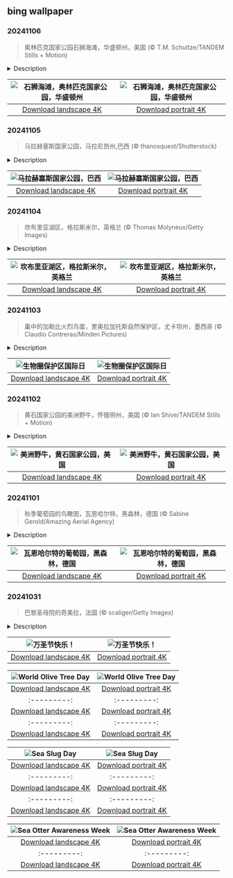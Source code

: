 ## bing wallpaper

### 20241106

> 奥林匹克国家公园石狮海滩，华盛顿州，美国 (© T.M. Schultze/TANDEM Stills + Motion)

<details>
<summary>Description</summary>

> 奥林匹克国家公园始建于1938年，是一处未受污染的荒野胜地。该公园位于华盛顿州奥林匹克半岛，占地近1,440平方英里。从冰川覆盖的高山到温带雨林，这里的生态系统如迷宫般错综复杂，既是野生动物的家园，也是探险家和历史爱好者的度假胜地。公园内的石狮海滩宁静美丽，太平洋的浪花拍打着海蚀柱和沙岸，正如今天的图片所示。这个国家公园被认定为国际生物圈保护区，拥有600英里长的小径，徒步旅行者可以沿着海岸线徒步跋涉，在“拱门点”观赏海滩的海拱门。游客可以近距离观赏奥林匹斯山，这里有红胸䴓、冬鹪鹩和斑点猫头鹰等300多种鸟类。观赏完美景后，游客还可以在新月湖中畅游一番。阿拉瓦角以北的沿海荒野地区，包括那里的海滩，2000多年来一直是太平洋西北海岸马卡部落的家园，游客可以在附近的马卡保留地了解其文化。
> 
> 
> 
> 

</details>

| ![石狮海滩，奥林匹克国家公园，华盛顿州](https://cn.bing.com/th?id=OHR.ShiShiBeach_ZH-CN8685799566_UHD.jpg&pid=hp&w=400&h=224&rs=1&c=4) | ![石狮海滩，奥林匹克国家公园，华盛顿州](https://cn.bing.com/th?id=OHR.ShiShiBeach_ZH-CN8685799566_1080x1920.jpg&pid=hp&w=155&h=315&rs=1&c=4) |
|:---------:|:---------:|
| [Download landscape 4K](https://cn.bing.com/th?id=OHR.ShiShiBeach_ZH-CN8685799566_UHD.jpg) | [Download portrait 4K](https://cn.bing.com/th?id=OHR.ShiShiBeach_ZH-CN8685799566_1080x1920.jpg) |

### 20241105

> 马拉赫塞斯国家公园，马拉尼昂州,巴西 (© thanosquest/Shutterstock)

<details>
<summary>Description</summary>

> 让我们一起来领略马拉赫塞斯国家公园令人惊叹的美景吧！该公园位于巴西马拉尼昂州东北部，是一个占地面积超过15万公顷的保护区。作为沿海海洋和塞拉多生物群落的一部分，该公园旨在保护该地区的动植物和自然美景，是真正的生态宝藏。在这里，我们可以看到在强风和定期降雨的作用下形成的红树林、沙洲和沙丘等独特的生态系统。
> 
> 除了其重要的环保意义，马拉赫塞斯国家公园还以其优美的风景而闻名，曾被选为电影《复仇者联盟3：无限战争》和《复仇者联盟4：终局之战》的拍摄地。游客可以乘坐生态旅游车穿越沙丘，在水晶般清澈的泻湖中沐浴，并观赏繁星点点的夜空。公园因其独特的美景和世界上独一无二的自然现象而闻名于世，常年吸引着来自世界各地的游客，并于2024年7月被联合国教科文组织列为世界遗产。快来探索这片自然的天堂，沉醉于这令人惊叹的风景中吧！
> 
> 

</details>

| ![马拉赫塞斯国家公园，巴西](https://cn.bing.com/th?id=OHR.LencoisMaranhao_ZH-CN8194406488_UHD.jpg&pid=hp&w=400&h=224&rs=1&c=4) | ![马拉赫塞斯国家公园，巴西](https://cn.bing.com/th?id=OHR.LencoisMaranhao_ZH-CN8194406488_1080x1920.jpg&pid=hp&w=155&h=315&rs=1&c=4) |
|:---------:|:---------:|
| [Download landscape 4K](https://cn.bing.com/th?id=OHR.LencoisMaranhao_ZH-CN8194406488_UHD.jpg) | [Download portrait 4K](https://cn.bing.com/th?id=OHR.LencoisMaranhao_ZH-CN8194406488_1080x1920.jpg) |

### 20241104

> 坎布里亚湖区，格拉斯米尔，英格兰 (© Thomas Molyneux/Getty Images)

<details>
<summary>Description</summary>

> 这是一个诗意、历史与自然交融的地方——欢迎来到英格兰湖区小镇格拉斯米尔。这座村庄曾是著名诗人威廉·华兹华斯所挚爱的居所，他曾经形容这里为“人类发现的最美丽的地方”。在这里，游客们会看到用当地蓝绿色石材建造的老式农舍和房屋。“鸽子小屋”是华兹华斯在1799年至1808年间的简陋居所，毗邻的博物馆可以让游客深入了解这位诗人的一生。他后来的居所吕达尔山，就在不远处。村庄的中心是圣奥斯瓦尔德教堂，其历史可以追溯到13世纪。这座地标性建筑是华兹华斯的最终安息之地。教堂不远处，闻名遐迩的格拉斯米尔秘制姜饼香气扑鼻，让游客垂涎欲滴。格拉斯米尔一年一度的格拉斯米尔运动会始于1868年，是一项展示湖区传统活动的盛会，包含山地跑步、摔跤和猎犬追踪等项目。
> 
> 
> 
> 

</details>

| ![坎布里亚湖区，格拉斯米尔，英格兰](https://cn.bing.com/th?id=OHR.CumbriaAutumn_ZH-CN7697251216_UHD.jpg&pid=hp&w=400&h=224&rs=1&c=4) | ![坎布里亚湖区，格拉斯米尔，英格兰](https://cn.bing.com/th?id=OHR.CumbriaAutumn_ZH-CN7697251216_1080x1920.jpg&pid=hp&w=155&h=315&rs=1&c=4) |
|:---------:|:---------:|
| [Download landscape 4K](https://cn.bing.com/th?id=OHR.CumbriaAutumn_ZH-CN7697251216_UHD.jpg) | [Download portrait 4K](https://cn.bing.com/th?id=OHR.CumbriaAutumn_ZH-CN7697251216_1080x1920.jpg) |

### 20241103

> 巢中的加勒比火烈鸟蛋，里奥拉加托斯自然保护区，尤卡坦州，墨西哥 (© Claudio Contreras/Minden Pictures)

<details>
<summary>Description</summary>

> 今天是生物圈保护区国际日。生物圈保护区听起来像是一个复杂的科学术语，但从本质上讲，它们就是自然界的宝地：在这里，生物多样性非常丰富，地球上的各种生命蓬勃地生长。这些地区得到联合国教科文组织的认可，保持着生态系统的健康，保护着濒危物种，并通过森林、湿地和其他重要的栖息地调节气候。在136个国家里，有759个生物圈保护区。从印度孙德尔本斯郁郁葱葱的绿色植物到澳大利亚广袤无垠的大沙生物圈保护区，每个保护区都是独一无二的。
> 
> 让我们来参观位于墨西哥尤卡坦州的里奥拉加托斯自然保护区。自2004年起，该地区成为联合国教科文组织的保护区。这里茂密的森林和稀树草原孕育着550多种脊椎动物，其中142种是这里独有的。这个保护区有超过400种鸟类，其中包括大量的火烈鸟，它们的巢穴在今天的图片中可以看到。生物圈保护区讲究平衡，里奥拉加托斯就是一个典型的例子。在这里，渔业、生态旅游、甚至盐业都是以尊重环境的方式进行的。
> 
> 

</details>

| ![生物圈保护区国际日](https://cn.bing.com/th?id=OHR.YucatanBiosphere_ZH-CN7442392453_UHD.jpg&pid=hp&w=400&h=224&rs=1&c=4) | ![生物圈保护区国际日](https://cn.bing.com/th?id=OHR.YucatanBiosphere_ZH-CN7442392453_1080x1920.jpg&pid=hp&w=155&h=315&rs=1&c=4) |
|:---------:|:---------:|
| [Download landscape 4K](https://cn.bing.com/th?id=OHR.YucatanBiosphere_ZH-CN7442392453_UHD.jpg) | [Download portrait 4K](https://cn.bing.com/th?id=OHR.YucatanBiosphere_ZH-CN7442392453_1080x1920.jpg) |

### 20241102

> 黄石国家公园的美洲野牛，怀俄明州，美国 (© Ian Shive/TANDEM Stills + Motion)

<details>
<summary>Description</summary>

> 很久很久以前，在北美一望无际的草原上，生活着一种强壮威武的动物，名叫美洲野牛。这些动物是许多美洲原住民部落生活的重要组成部分，可以为他们提供食物、衣服和工具。19世纪末，由于过度捕猎和疾病，它们的数量急剧下降，从多达6000万头下降到不足1000头。于是，一群环保主义者、农场主和美国原住民加入了拯救野牛的行列。现在，有50多万头野牛重新在大自然中漫步，许多都在黄石国家公园这样的保护区内生活。今天，在每年11月第一个星期六的美国国家野牛日，我们向这些高贵的动物致敬：它们是美国精神和人们为拯救它们所做出的不懈努力的见证。
> 
> 从野牛镍币到野牛州旗，野牛是美国文化中根深蒂固的象征，所以美国野牛在2016年被正式指定为美国的国家哺乳动物也就不足为奇了。野牛是北美最大的哺乳动物，俄罗斯也曾引进过野牛。虽然野牛族群复苏了，但故事还没有结束。这些动物仍然面临着各种挑战，比如栖息地的丧失和猎杀的威胁。
> 
> 

</details>

| ![美洲野牛，黄石国家公园，美国](https://cn.bing.com/th?id=OHR.BisonYellowstone_ZH-CN7320887379_UHD.jpg&pid=hp&w=400&h=224&rs=1&c=4) | ![美洲野牛，黄石国家公园，美国](https://cn.bing.com/th?id=OHR.BisonYellowstone_ZH-CN7320887379_1080x1920.jpg&pid=hp&w=155&h=315&rs=1&c=4) |
|:---------:|:---------:|
| [Download landscape 4K](https://cn.bing.com/th?id=OHR.BisonYellowstone_ZH-CN7320887379_UHD.jpg) | [Download portrait 4K](https://cn.bing.com/th?id=OHR.BisonYellowstone_ZH-CN7320887379_1080x1920.jpg) |

### 20241101

> 秋季葡萄园的鸟瞰图，瓦恩哈尔特，黑森林，德国 (© Sabine Gerold/Amazing Aerial Agency)

<details>
<summary>Description</summary>

> 巴登葡萄酒之路是一条风景如画的路线，它沿着黑森林绵延500多公里，穿过德国最美丽的葡萄种植区。在今天的图片中，我们来到了隶属于巴登-巴登的迷人的葡萄酒村瓦恩哈尔特。该地区的亮点之一是纳格尔斯福斯特酒庄。这个酒庄自1588年开始运营，以生产雷司令葡萄酒而闻名，其葡萄酒以品质卓越而著称。
> 
> 瓦恩哈尔特与施泰因巴赫以及诺伊韦尔一样，都有一个独特而迷人的传统：自18世纪以来，这些村庄就拥有了用“圆扁瓶”装瓶的罕见特权。维尔茨堡主教授予的这一权利让该地区变得与众不同，因为它是德国除弗兰肯以外，少数几个允许使用这种瓶型的地方之一。“圆扁瓶”强调葡萄酒的独特性和高品质，自1989年以来，这一瓶型在欧盟一直受到了特殊的商标保护。无论你是葡萄酒爱好者还是历史爱好者，瓦恩哈尔特都能让你一睹葡萄酒酿造世界的迷人风采。
> 
> 

</details>

| ![瓦恩哈尔特的葡萄园，黑森林，德国](https://cn.bing.com/th?id=OHR.VineyardsBlackForestFall_ZH-CN6767078591_UHD.jpg&pid=hp&w=400&h=224&rs=1&c=4) | ![瓦恩哈尔特的葡萄园，黑森林，德国](https://cn.bing.com/th?id=OHR.VineyardsBlackForestFall_ZH-CN6767078591_1080x1920.jpg&pid=hp&w=155&h=315&rs=1&c=4) |
|:---------:|:---------:|
| [Download landscape 4K](https://cn.bing.com/th?id=OHR.VineyardsBlackForestFall_ZH-CN6767078591_UHD.jpg) | [Download portrait 4K](https://cn.bing.com/th?id=OHR.VineyardsBlackForestFall_ZH-CN6767078591_1080x1920.jpg) |

### 20241031

> 巴黎圣母院的奇美拉，法国 (© scaliger/Getty Images)

<details>
<summary>Description</summary>

> 你有被恐怖的事物吓着的时候吗？如果有这样的经历，那说明你有着适度的娱乐感和恐惧感。一年中，没有什么日子比万圣节更适合沉迷于各种恐怖事物中了。我们今天所知的万圣节其实是由多个古老的文化和宗教传统演变而来，其中包括凯尔特人的萨温节，罗马人的“费拉里雅”，以及中世纪基督教的活动。今天，乔装打扮后的人们穿梭于大街小巷，就像祖先们披着兽皮来占卜未来或颂扬圣人和英烈一样。
> 
> 在像“不给糖就捣蛋”、雕刻南瓜灯以及举办万圣节派对等现代的节日活动中，你可能会发现一些令人毛骨悚然的装饰品，例如今天图片中的巴黎圣母院的奇美拉。这种神话中的生物高高地栖息在城市上空，它经常被误解是滴水嘴兽（一种建筑输水管道喷口终端的雕饰），与这些喷水的“表亲”不同，奇美拉只是纯粹的装饰品。因此，当我们在欢庆万圣节时，也不要忘记这个节日背后的神秘生物和传说！万圣节快乐！
> 
> 

</details>

| ![万圣节快乐！](https://cn.bing.com/th?id=OHR.GargoyleParis_ZH-CN1668628241_UHD.jpg&pid=hp&w=400&h=224&rs=1&c=4) | ![万圣节快乐！](https://cn.bing.com/th?id=OHR.GargoyleParis_ZH-CN1668628241_1080x1920.jpg&pid=hp&w=155&h=315&rs=1&c=4) |
|:---------:|:---------:|
| [Download landscape 4K](https://cn.bing.com/th?id=OHR.GargoyleParis_ZH-CN1668628241_UHD.jpg) | [Download portrait 4K](https://cn.bing.com/th?id=OHR.GargoyleParis_ZH-CN1668628241_1080x1920.jpg) |unks growing thick and gnarled, and their branches bearing fruit century after century. As civilizations rise and fall around them, these hardy trees remain resilient and steadfast.
> 
> 

</details>

| ![World Olive Tree Day](https://cn.bing.com/th?id=OHR.OliveTreeDay_EN-US9460125670_UHD.jpg&pid=hp&w=400&h=224&rs=1&c=4) | ![World Olive Tree Day](https://cn.bing.com/th?id=OHR.OliveTreeDay_EN-US9460125670_1080x1920.jpg&pid=hp&w=155&h=315&rs=1&c=4) |
|:---------:|:---------:|
| [Download landscape 4K](https://cn.bing.com/th?id=OHR.OliveTreeDay_EN-US9460125670_UHD.jpg) | [Download portrait 4K](https://cn.bing.com/th?id=OHR.OliveTreeDay_EN-US9460125670_1080x1920.jpg) |pid=hp&w=155&h=315&rs=1&c=4) |
|:---------:|:---------:|
| [Download landscape 4K](https://cn.bing.com/th?id=OHR.MonksMound_EN-US9323884241_UHD.jpg) | [Download portrait 4K](https://cn.bing.com/th?id=OHR.MonksMound_EN-US9323884241_1080x1920.jpg) |](https://cn.bing.com/th?id=OHR.Calacas_EN-US6430903741_UHD.jpg) | [Download portrait 4K](https://cn.bing.com/th?id=OHR.Calacas_EN-US6430903741_1080x1920.jpg) |.com/th?id=OHR.SealRiver_EN-US6267835630_1080x1920.jpg&pid=hp&w=155&h=315&rs=1&c=4) |
|:---------:|:---------:|
| [Download landscape 4K](https://cn.bing.com/th?id=OHR.SealRiver_EN-US6267835630_UHD.jpg) | [Download portrait 4K](https://cn.bing.com/th?id=OHR.SealRiver_EN-US6267835630_1080x1920.jpg) |e a more fitting name. Someone call Terry.
> 
> 

</details>

| ![Sea Slug Day](https://cn.bing.com/th?id=OHR.SeaAngel_EN-US5531672696_UHD.jpg&pid=hp&w=400&h=224&rs=1&c=4) | ![Sea Slug Day](https://cn.bing.com/th?id=OHR.SeaAngel_EN-US5531672696_1080x1920.jpg&pid=hp&w=155&h=315&rs=1&c=4) |
|:---------:|:---------:|
| [Download landscape 4K](https://cn.bing.com/th?id=OHR.SeaAngel_EN-US5531672696_UHD.jpg) | [Download portrait 4K](https://cn.bing.com/th?id=OHR.SeaAngel_EN-US5531672696_1080x1920.jpg) |OHR.DarkSkyAcadia_EN-US6966527964_1080x1920.jpg) |.bing.com/th?id=OHR.GoldenJellyfish_EN-US6743816471_1080x1920.jpg&pid=hp&w=155&h=315&rs=1&c=4) |
|:---------:|:---------:|
| [Download landscape 4K](https://cn.bing.com/th?id=OHR.GoldenJellyfish_EN-US6743816471_UHD.jpg) | [Download portrait 4K](https://cn.bing.com/th?id=OHR.GoldenJellyfish_EN-US6743816471_1080x1920.jpg) |ng.com/th?id=OHR.LastDollarRoad_EN-US7923638318_UHD.jpg&pid=hp&w=400&h=224&rs=1&c=4) | ![First day of autumn](https://cn.bing.com/th?id=OHR.LastDollarRoad_EN-US7923638318_1080x1920.jpg&pid=hp&w=155&h=315&rs=1&c=4) |
|:---------:|:---------:|
| [Download landscape 4K](https://cn.bing.com/th?id=OHR.LastDollarRoad_EN-US7923638318_UHD.jpg) | [Download portrait 4K](https://cn.bing.com/th?id=OHR.LastDollarRoad_EN-US7923638318_1080x1920.jpg) |ppers who hunted otters to near extinction before they were protected by law. Although sea otter populations have rebounded, they are still considered endangered. Otters live along the Pacific Coast of North America, from California up to Alaska. Although they can walk on land, they almost never find the need or desire to, even when it's nap time. When they're ready for a snooze, they'll raft up, wrap themselves in a strand of kelp to keep them from drifting away, and recline on the world's biggest waterbed.

</details>

| ![Sea Otter Awareness Week](https://cn.bing.com/th?id=OHR.SitkaOtters_EN-US7714053956_UHD.jpg&pid=hp&w=400&h=224&rs=1&c=4) | ![Sea Otter Awareness Week](https://cn.bing.com/th?id=OHR.SitkaOtters_EN-US7714053956_1080x1920.jpg&pid=hp&w=155&h=315&rs=1&c=4) |
|:---------:|:---------:|
| [Download landscape 4K](https://cn.bing.com/th?id=OHR.SitkaOtters_EN-US7714053956_UHD.jpg) | [Download portrait 4K](https://cn.bing.com/th?id=OHR.SitkaOtters_EN-US7714053956_1080x1920.jpg) |oo_EN-US7569665443_UHD.jpg&pid=hp&w=400&h=224&rs=1&c=4) | ![World Bamboo Day](https://cn.bing.com/th?id=OHR.ArashiyamaBamboo_EN-US7569665443_1080x1920.jpg&pid=hp&w=155&h=315&rs=1&c=4) |
|:---------:|:---------:|
| [Download landscape 4K](https://cn.bing.com/th?id=OHR.ArashiyamaBamboo_EN-US7569665443_UHD.jpg) | [Download portrait 4K](https://cn.bing.com/th?id=OHR.ArashiyamaBamboo_EN-US7569665443_1080x1920.jpg) |